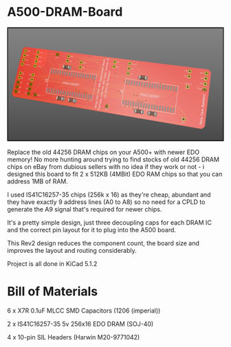 # A500-DRAM-Board
![A500 DRAM Replacement Board](DRAM%20Board%20v2%20Orth0.png?raw=true "A500 DRAM Replacement Board")

Replace the old 44256 DRAM chips on your A500+ with newer EDO memory! No more hunting around trying to find stocks of old 44256 DRAM chips on eBay from dubious sellers with no idea if they work or not - i designed this board to fit 2 x 512KB (4MBit) EDO RAM chips so that you can address 1MB of RAM.

I used IS41C16257-35 chips (256k x 16) as they're cheap, abundant and they have exactly 9 address lines (A0 to A8) so no need for a CPLD to generate the A9 signal that's required for newer chips.

It's a pretty simple design, just three decoupling caps for each DRAM IC and the correct pin layout for it to plug into the A500 board. 

This Rev2 design reduces the component count, the board size and improves the layout and routing considerably.

Project is all done in KiCad 5.1.2

# Bill of Materials

6 x X7R 0.1uF MLCC SMD Capacitors (1206 (imperial))

2 x IS41C16257-35 5v 256x16 EDO DRAM (SOJ-40)

4 x 10-pin SIL Headers (Harwin M20-9771042)
